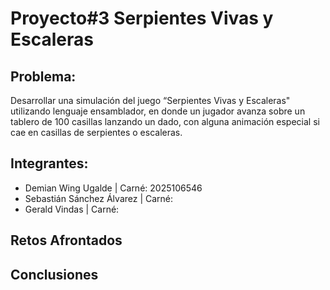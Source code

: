 # Proyecto#3 Serpientes Vivas y Escaleras

## Problema:

Desarrollar una simulación del juego “Serpientes Vivas y Escaleras" utilizando lenguaje
ensamblador, en donde un jugador avanza sobre un tablero de 100 casillas lanzando un dado,
con alguna animación especial si cae en casillas de serpientes o escaleras.

## Integrantes:
- Demian Wing Ugalde          | Carné: 2025106546
- Sebastián Sánchez Álvarez  | Carné:
- Gerald Vindas              | Carné:

## Retos Afrontados 

## Conclusiones 
